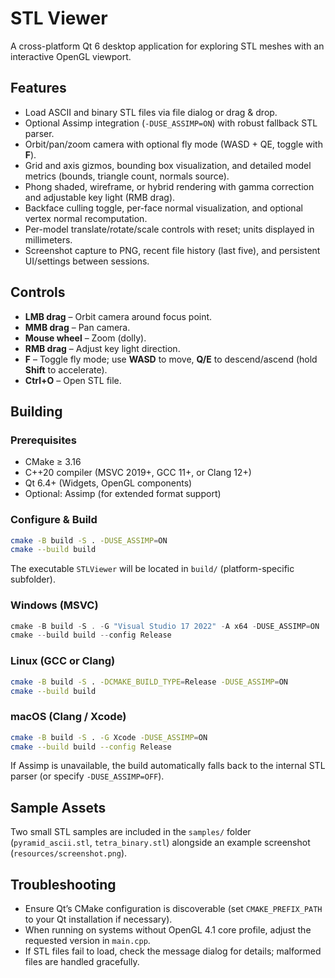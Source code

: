 # STL Viewer

A cross-platform Qt 6 desktop application for exploring STL meshes with an interactive OpenGL viewport.

## Features

- Load ASCII and binary STL files via file dialog or drag & drop.
- Optional Assimp integration (`-DUSE_ASSIMP=ON`) with robust fallback STL parser.
- Orbit/pan/zoom camera with optional fly mode (WASD + QE, toggle with **F**).
- Grid and axis gizmos, bounding box visualization, and detailed model metrics (bounds, triangle count, normals source).
- Phong shaded, wireframe, or hybrid rendering with gamma correction and adjustable key light (RMB drag).
- Backface culling toggle, per-face normal visualization, and optional vertex normal recomputation.
- Per-model translate/rotate/scale controls with reset; units displayed in millimeters.
- Screenshot capture to PNG, recent file history (last five), and persistent UI/settings between sessions.

## Controls

- **LMB drag** – Orbit camera around focus point.
- **MMB drag** – Pan camera.
- **Mouse wheel** – Zoom (dolly).
- **RMB drag** – Adjust key light direction.
- **F** – Toggle fly mode; use **WASD** to move, **Q/E** to descend/ascend (hold **Shift** to accelerate).
- **Ctrl+O** – Open STL file.

## Building

### Prerequisites

- CMake ≥ 3.16
- C++20 compiler (MSVC 2019+, GCC 11+, or Clang 12+)
- Qt 6.4+ (Widgets, OpenGL components)
- Optional: Assimp (for extended format support)

### Configure & Build

```bash
cmake -B build -S . -DUSE_ASSIMP=ON
cmake --build build
```

The executable `STLViewer` will be located in `build/` (platform-specific subfolder).

### Windows (MSVC)

```powershell
cmake -B build -S . -G "Visual Studio 17 2022" -A x64 -DUSE_ASSIMP=ON
cmake --build build --config Release
```

### Linux (GCC or Clang)

```bash
cmake -B build -S . -DCMAKE_BUILD_TYPE=Release -DUSE_ASSIMP=ON
cmake --build build
```

### macOS (Clang / Xcode)

```bash
cmake -B build -S . -G Xcode -DUSE_ASSIMP=ON
cmake --build build --config Release
```

If Assimp is unavailable, the build automatically falls back to the internal STL parser (or specify `-DUSE_ASSIMP=OFF`).

## Sample Assets

Two small STL samples are included in the `samples/` folder (`pyramid_ascii.stl`, `tetra_binary.stl`) alongside an example screenshot (`resources/screenshot.png`).

## Troubleshooting

- Ensure Qt’s CMake configuration is discoverable (set `CMAKE_PREFIX_PATH` to your Qt installation if necessary).
- When running on systems without OpenGL 4.1 core profile, adjust the requested version in `main.cpp`.
- If STL files fail to load, check the message dialog for details; malformed files are handled gracefully.
